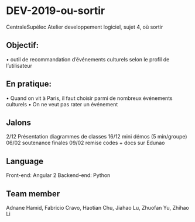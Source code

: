 # DEV-2019-ou-sortir
CentraleSupélec Atelier developpement logiciel, sujet 4, où sortir

## Objectif: 
• outil de recommandation d’événements culturels selon le profil de l’utilisateur

## En pratique:
• Quand on vit à Paris, il faut choisir parmi de nombreux événements culturels
• On ne veut pas rater un événement

## Jalons
  2/12   Présentation diagrammes de classes
  16/12  mini démos (5 min/groupe)
  06/02  soutenance finales
  09/02  remise codes + docs sur Edunao 
  
## Language
  Front-end: Angular 2
  Backend-end: Python
  
## Team member
Adnane Hamid, Fabricio Cravo, Haotian Chu, Jiahao Lu, Zhuofan Yu, Zhihao Li

